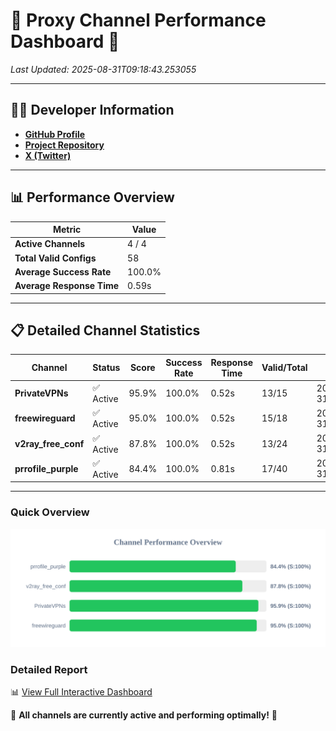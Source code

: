 # 🌟 Proxy Channel Performance Dashboard 🌟

_Last Updated: 2025-08-31T09:18:43.253055_

---

## 👩‍💻 Developer Information

- **[GitHub Profile](https://github.com/4n0nymou3)**  
- **[Project Repository](https://github.com/4n0nymou3/multi-proxy-config-fetcher)**  
- **[X (Twitter)](https://x.com/4n0nymou3)**  

---

## 📊 Performance Overview

| Metric                | Value       |
|-----------------------|-------------|
| **Active Channels**   | 4 / 4       |
| **Total Valid Configs** | 58          |
| **Average Success Rate** | 100.0%      |
| **Average Response Time** | 0.59s       |

---

## 📋 Detailed Channel Statistics

| Channel          | Status     | Score  | Success Rate | Response Time | Valid/Total | Last Success               |
|------------------|------------|--------|--------------|---------------|-------------|----------------------------|
| **PrivateVPNs**  | ✅ Active  | 95.9%  | 100.0% | 0.52s         | 13/15       | 2025-08-31T09:18:42.703929 |
| **freewireguard**  | ✅ Active  | 95.0%  | 100.0% | 0.52s         | 15/18       | 2025-08-31T09:18:43.251330 |
| **v2ray_free_conf**  | ✅ Active  | 87.8%  | 100.0% | 0.52s         | 13/24       | 2025-08-31T09:18:42.145003 |
| **prrofile_purple**  | ✅ Active  | 84.4%  | 100.0% | 0.81s         | 17/40       | 2025-08-31T09:18:41.558235 |

---

### Quick Overview
<div align="center">
  <a href="https://raw.githubusercontent.com/nullluser/NullRepo/refs/heads/main/assets/channel_stats_chart.svg">
    <img src="https://raw.githubusercontent.com/nullluser/NullRepo/refs/heads/main/assets/channel_stats_chart.svg" alt="Source Performance Statistics" width="800">
  </a>
</div>

### Detailed Report
📊 [View Full Interactive Dashboard](https://htmlpreview.github.io/?https://github.com/nullluser/NullRepo/blob/main/assets/performance_report.html)

🎉 **All channels are currently active and performing optimally!** 🎉
